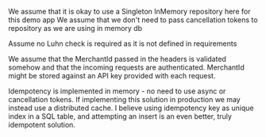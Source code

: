 We assume that it is okay to use a Singleton InMemory repository here for this demo app
We assume that we don't need to pass cancellation tokens to repository as we are using in memory db

Assume no Luhn check is required as it is not defined in requirements

We assume that the MerchantId passed in the headers is validated somehow and that the incoming requests are authenticated.
MerchantId might be stored against an API key provided with each request. 

Idempotency is implemented in memory - no need to use async or cancellation tokens. If implementing this solution in production 
we may instead use a distributed cache. I believe using idempotency key as unique index in a SQL table, and attempting an insert is an even better, 
truly idempotent solution. 